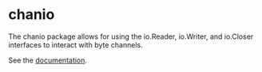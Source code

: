 chanio
======

The chanio package allows for using the io.Reader, io.Writer, and io.Closer interfaces to interact with byte channels.

See the [documentation](http://godoc.org/github.com/joshlf13/chanio).